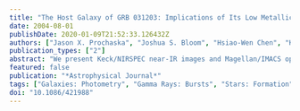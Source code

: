 ```yaml
---
title: "The Host Galaxy of GRB 031203: Implications of Its Low Metallicity, Low Redshift, and Starburst Nature"
date: 2004-08-01
publishDate: 2020-01-09T21:52:33.126432Z
authors: ["Jason X. Prochaska", "Joshua S. Bloom", "Hsiao-Wen Chen", "Kevin C. Hurley", "Jason Melbourne", "Alan Dressler", "James R. Graham", "David J. Osip", "W. D. Vacca"]
publication_types: ["2"]
abstract: "We present Keck/NIRSPEC near-IR images and Magellan/IMACS optical spectroscopy of the host galaxy of GRB 031203. The host is an actively star-forming galaxy at z=0.1055+/-0.0001. This is the lowest redshift GRB to date, aside from GRB 980425. From the hydrogen Balmer lines, we infer an extinction of A$_V$=3.62+/-0.25 or a total reddening E$_T$(B-V)=1.17+/-0.1 toward the sight line to the nebular regions. After correcting for reddening, we perform an emission-line analysis and derive an ISM temperature of T=13400+/-2000 K and electron density of n$_e$=300cm$^-3$. These imply a metallicity [O/H]=-0.72+/-0.15 dex and a roughly solar abundance pattern for N, Ne, S, and Ar. Integrating Hα, we infer a dust-corrected star formation rate (SFR) of more than 11 M$_solar$ yr$^-1$. These observations have the following implications: (1) The galaxy has a low K'-band luminosity Låisebox-0.5ex L$^*$$_K$/5, typical of GRB host galaxies. (2) The low redshift indicates GRB 031203 had an isotropic-equivalent γ-ray energy release smaller than all previous confirmed GRB events. The burst discovery raises the likelihood of identifying many additional low-z, low-flux events with Swift. (3) The large SFR, low metallicity, and inferred hard radiation field are suggestive of massive star formation, supporting the collapsar model. (4) Several lines of evidence argue against the identification of GRB 031203 as an X-ray flash event."
featured: false
publication: "*Astrophysical Journal*"
tags: ["Galaxies: Photometry", "Gamma Rays: Bursts", "Stars: Formation", "Astrophysics"]
doi: "10.1086/421988"
---
```


